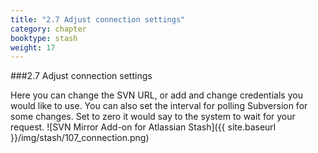 ```yaml
---
title: "2.7 Adjust connection settings"
category: chapter
booktype: stash
weight: 17
---
```

###2.7 Adjust connection settings

Here you can change the SVN URL, or add and change credentials you would like to use.
You can also set the interval for polling Subversion for some changes. Set to zero it would say to the system to wait for your request.
![SVN Mirror Add-on for Atlassian Stash]({{ site.baseurl }}/img/stash/107_connection.png)

[](#up)

